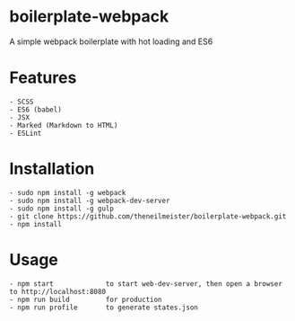 # boilerplate-webpack
A simple webpack boilerplate with hot loading and ES6


# Features

	- SCSS
	- ES6 (babel)
	- JSX
	- Marked (Markdown to HTML)
	- ESLint


# Installation

	- sudo npm install -g webpack
	- sudo npm install -g webpack-dev-server
	- sudo npm install -g gulp
	- git clone https://github.com/theneilmeister/boilerplate-webpack.git
	- npm install



# Usage

	- npm start 			to start web-dev-server, then open a browser to http://localhost:8080
	- npm run build 		for production
	- npm run profile 		to generate states.json
